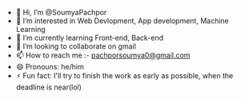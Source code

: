 - 👋 Hi, I’m @SoumyaPachpor
- 👀 I’m interested in Web Devlopment, App development, Machine Learning
- 🌱 I’m currently learning Front-end, Back-end
- 💞️ I’m looking to collaborate on gmail
- 📫 How to reach me :- pachporsoumya0@gmail.com
- 😄 Pronouns: he/him
- ⚡ Fun fact: I'll try to finish the work as early as possible, when the deadline is near(lol)


